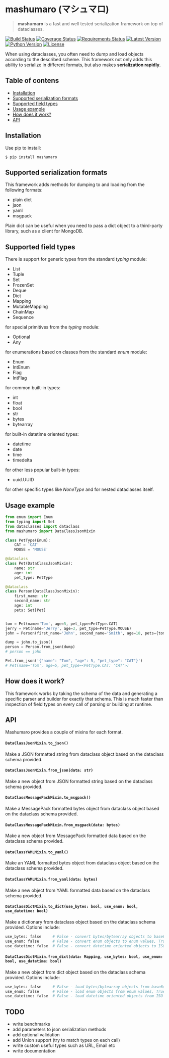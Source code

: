 # mashumaro (マシュマロ)

> **mashumaro** is a fast and well tested serialization framework on top of dataclasses.

[![Build Status](https://travis-ci.org/Fatal1ty/mashumaro.svg?branch=master)](https://travis-ci.org/Fatal1ty/mashumaro)
[![Coverage Status](https://coveralls.io/repos/github/Fatal1ty/mashumaro/badge.svg?branch=master)](https://coveralls.io/github/Fatal1ty/mashumaro?branch=master)
[![Requirements Status](https://requires.io/github/Fatal1ty/mashumaro/requirements.svg?branch=master)](https://requires.io/github/Fatal1ty/mashumaro/requirements/?branch=master)
[![Latest Version](https://img.shields.io/pypi/v/mashumaro.svg)](https://pypi.python.org/pypi/mashumaro)
[![Python Version](https://img.shields.io/pypi/pyversions/mashumaro.svg)](https://pypi.python.org/pypi/mashumaro)
[![License](https://img.shields.io/badge/License-Apache%202.0-blue.svg)](https://opensource.org/licenses/Apache-2.0)


When using dataclasses, you often need to dump and load objects according to the described scheme.
This framework not only adds this ability to serialize in different formats, but also makes **serialization rapidly**.

Table of contens
--------------------------------------------------------------------------------
* [Installation](#installation)
* [Supported serialization formats](#supported-serialization-formats)
* [Supported field types](#supported-field-types)
* [Usage example](#usage-example)
* [How does it work?](#how-does-it-work)
* [API](#api)

Installation
--------------------------------------------------------------------------------

Use pip to install:
```shell
$ pip install mashumaro
```

Supported serialization formats
--------------------------------------------------------------------------------

This framework adds methods for dumping to and loading from the following formats:

* plain dict
* json
* yaml
* msgpack

Plain dict can be useful when you need to pass a dict object to a third-party library, such as a client for MongoDB.

Supported field types
--------------------------------------------------------------------------------

There is support for generic types from the standard *typing* module:
* List
* Tuple
* Set
* FrozenSet
* Deque
* Dict
* Mapping
* MutableMapping
* ChainMap
* Sequence

for special primitives from the *typing* module:
* Optional
* Any

for enumerations based on classes from the standard *enum* module:
* Enum
* IntEnum
* Flag
* IntFlag

for common built-in types:
* int
* float
* bool
* str
* bytes
* bytearray

for built-in datetime oriented types:
* datetime
* date
* time
* timedelta

for other less popular built-in types:
* uuid.UUID

for other specific types like *NoneType* and for nested dataclasses itself.

Usage example
--------------------------------------------------------------------------------

```python
from enum import Enum
from typing import Set
from dataclasses import dataclass
from mashumaro import DataClassJsonMixin

class PetType(Enum):
    CAT = 'CAT'
    MOUSE = 'MOUSE'

@dataclass
class Pet(DataClassJsonMixin):
    name: str
    age: int
    pet_type: PetType

@dataclass
class Person(DataClassJsonMixin):
    first_name: str
    second_name: str
    age: int
    pets: Set[Pet]


tom = Pet(name='Tom', age=5, pet_type=PetType.CAT)
jerry = Pet(name='Jerry', age=3, pet_type=PetType.MOUSE)
john = Person(first_name='John', second_name='Smith', age=18, pets={tom, jerry})

dump = john.to_json()
person = Person.from_json(dump)
# person == john

Pet.from_json('{"name": "Tom", "age": 5, "pet_type": "CAT"}')
# Pet(name='Tom', age=5, pet_type=<PetType.CAT: 'CAT'>)
```

How does it work?
--------------------------------------------------------------------------------

This framework works by taking the schema of the data and generating a specific parser and builder for exactly that schema.
This is much faster than inspection of field types on every call of parsing or building at runtime.

API
--------------------------------------------------------------------------------

Mashumaro provides a couple of mixins for each format.

#### `DataClassJsonMixin.to_json()`

Make a JSON formatted string from dataclass object based on the dataclass schema provided.

#### `DataClassJsonMixin.from_json(data: str)`

Make a new object from JSON formatted string based on the dataclass schema provided.

#### `DataClassMessagePackMixin.to_msgpack()`

Make a MessagePack formatted bytes object from dataclass object based on the dataclass schema provided.

#### `DataClassMessagePackMixin.from_msgpack(data: bytes)`

Make a new object from MessagePack formatted data based on the dataclass schema provided.

#### `DataClassYAMLMixin.to_yaml()`

Make an YAML formatted bytes object from dataclass object based on the dataclass schema provided.

#### `DataClassYAMLMixin.from_yaml(data: bytes)`

Make a new object from YAML formatted data based on the dataclass schema provided.

#### `DataClassDictMixin.to_dict(use_bytes: bool, use_enum: bool, use_datetime: bool)`

Make a dictionary from dataclass object based on the dataclass schema provided. Options include:
```python
use_bytes: false     # False - convert bytes/bytearray objects to base64 encoded string, True - keep untouched
use_enum: false      # False - convert enum objects to enum values, True - keep untouched
use_datetime: false  # False - convert datetime oriented objects to ISO 8601 formatted string, True - keep untouched
```

#### `DataClassDictMixin.from_dict(data: Mapping, use_bytes: bool, use_enum: bool, use_datetime: bool)`

Make a new object from dict object based on the dataclass schema provided. Options include:
```python
use_bytes: false     # False - load bytes/bytearray objects from base64 encoded string, True - keep untouched
use_enum: false      # False - load enum objects from enum values, True - keep untouched
use_datetime: false  # False - load datetime oriented objects from ISO 8601 formatted string, True - keep untouched
```


TODO
--------------------------------------------------------------------------------

* write benchmarks
* add parameters to json serialization methods
* add optional validation
* add Union support (try to match types on each call)
* write custom useful types such as URL, Email etc
* write documentation
